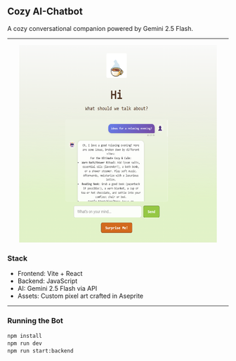 ## Cozy AI-Chatbot

A cozy conversational companion powered by Gemini 2.5 Flash.  

---

<p align="center">
  <img src="public/chat.png" alt="Chat Screenshot" height="450" width="450"/>
</p>

### Stack
- Frontend: Vite + React
- Backend: JavaScript
- AI: Gemini 2.5 Flash via API
- Assets: Custom pixel art crafted in Aseprite

---

### Running the Bot
```bash
npm install
npm run dev
npm run start:backend
